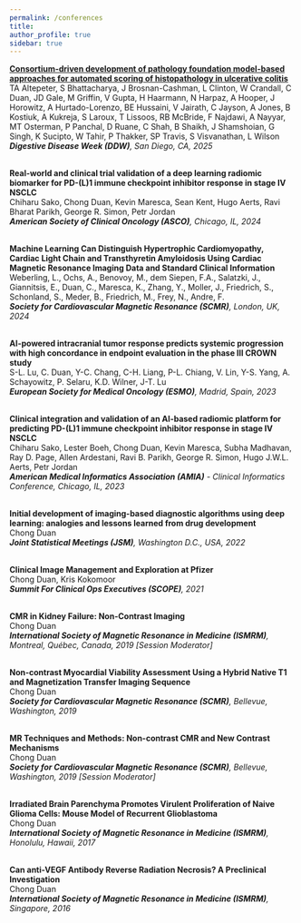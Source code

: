 ```yaml
---
permalink: /conferences
title: 
author_profile: true
sidebar: true
---
```

**[Consortium-driven development of pathology foundation model-based approaches for automated scoring of histopathology in ulcerative colitis](https://eposters.ddw.org/ddw/2025/ddw-2025/4156056/christina.jayson.consortium-driven.development.of.pathology.foundation.html?f=listing%3D0%2Abrowseby%3D8%2Asortby%3D1%2Asearch%3Dconsortium)**  
TA Altepeter, S Bhattacharya, J Brosnan-Cashman, L Clinton, W Crandall, C Duan, JD Gale, M Griffin, V Gupta, H Haarmann, N Harpaz, A Hooper, J Horowitz, A Hurtado-Lorenzo, BE Hussaini, V Jairath, C Jayson, A Jones, B Kostiuk, A Kukreja, S Laroux, T Lissoos, RB McBride, F Najdawi, A Nayyar, MT Osterman, P Panchal, D Ruane, C Shah, B Shaikh, J Shamshoian, G Singh, K Sucipto, W Tahir, P Thakker, SP Travis, S Visvanathan, L Wilson     
_**Digestive Disease Week (DDW)**, San Diego, CA, 2025_
<br />
<br />

**Real-world and clinical trial validation of a deep learning radiomic biomarker for PD-(L)1 immune checkpoint inhibitor response in stage IV NSCLC**  
Chiharu Sako, Chong Duan, Kevin Maresca, Sean Kent, Hugo Aerts, Ravi Bharat Parikh, George R. Simon, Petr Jordan     
_**American Society of Clinical Oncology (ASCO)**, Chicago, IL, 2024_
<br />
<br />

**Machine Learning Can Distinguish Hypertrophic Cardiomyopathy, Cardiac Light Chain and Transthyretin Amyloidosis Using Cardiac Magnetic Resonance Imaging Data and Standard Clinical Information**  
Weberling, L., Ochs, A., Benovoy, M., dem Siepen, F.A., Salatzki, J., Giannitsis, E., Duan, C., Maresca, K., Zhang, Y., Moller, J., Friedrich, S., Schonland, S., Meder, B., Friedrich, M., Frey, N., Andre, F.     
_**Society for Cardiovascular Magnetic Resonance (SCMR)**, London, UK, 2024_
<br />
<br />

**AI-powered intracranial tumor response predicts systemic progression with high concordance in endpoint evaluation in the phase III CROWN study**  
S-L. Lu, C. Duan, Y-C. Chang, C-H. Liang, P-L. Chiang, V. Lin, Y-S. Yang, A. Schayowitz, P. Selaru, K.D. Wilner, J-T. Lu   
_**European Society for Medical Oncology (ESMO)**, Madrid, Spain, 2023_
<br />
<br />

**Clinical integration and validation of an AI-based radiomic platform for predicting PD-(L)1 immune checkpoint inhibitor response in stage IV NSCLC**  
Chiharu Sako, Lester Boeh, Chong Duan, Kevin Maresca, Subha Madhavan, Ray D. Page, Allen Ardestani, Ravi B. Parikh, George R. Simon, Hugo J.W.L. Aerts, Petr Jordan  
_**American Medical Informatics Association (AMIA)** - Clinical Informatics Conference, Chicago, IL, 2023_
<br />
<br />

**Initial development of imaging-based diagnostic algorithms using deep learning: analogies and lessons learned from drug development**  
Chong Duan  
_**Joint Statistical Meetings (JSM)**, Washington D.C., USA, 2022_
<br />
<br />

**Clinical Image Management and Exploration at Pfizer**  
Chong Duan, Kris Kokomoor  
_**Summit For Clinical Ops Executives (SCOPE)**, 2021_
<br />
<br />

**CMR in Kidney Failure: Non-Contrast Imaging**  
Chong Duan  
_**International Society of Magnetic Resonance in Medicine (ISMRM)**, Montreal, Québec, Canada, 2019 [Session Moderator]_
<br />
<br />

**Non-contrast Myocardial Viability Assessment Using a Hybrid Native T1 and Magnetization Transfer Imaging Sequence**  
Chong Duan  
_**Society for Cardiovascular Magnetic Resonance (SCMR)**, Bellevue, Washington, 2019_
<br />
<br />

**MR Techniques and Methods: Non-contrast CMR and New Contrast Mechanisms**  
Chong Duan  
_**Society for Cardiovascular Magnetic Resonance (SCMR)**, Bellevue, Washington, 2019 [Session Moderator]_ 
<br />
<br />

**Irradiated Brain Parenchyma Promotes Virulent Proliferation of Naive Glioma Cells: Mouse Model of Recurrent Glioblastoma**  
Chong Duan  
_**International Society of Magnetic Resonance in Medicine (ISMRM)**, Honolulu, Hawaii, 2017_
<br />
<br />

**Can anti-VEGF Antibody Reverse Radiation Necrosis? A Preclinical Investigation**  
Chong Duan  
_**International Society of Magnetic Resonance in Medicine (ISMRM)**, Singapore, 2016_
<br />
<br />